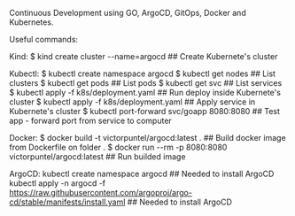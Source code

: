 Continuous Development using GO, ArgoCD, GitOps, Docker and Kubernetes.

Useful commands:

Kind:
$ kind create cluster --name=argocd ## Create Kubernete's cluster

Kubectl:
$ kubectl create namespace argocd 
$ kubectl get nodes ## List clusters
$ kubectl get pods ## List pods
$ kubectl get svc ## List services
$ kubectl apply -f k8s/deployment.yaml ## Run deploy inside Kubernete's cluster
$ kubectl apply -f k8s/deployment.yaml ## Apply service in Kubernete's cluster
$ kubectl port-forward svc/goapp 8080:8080 ## Test app - forward port from service to computer

Docker:
$ docker build -t victorpuntel/argocd:latest . ## Build docker image from Dockerfile on folder .
$ docker run --rm -p 8080:8080 victorpuntel/argocd:latest ## Run builded image

ArgoCD:
kubectl create namespace argocd ## Needed to install ArgoCD
kubectl apply -n argocd -f https://raw.githubusercontent.com/argoproj/argo-cd/stable/manifests/install.yaml ## Needed to install ArgoCD
